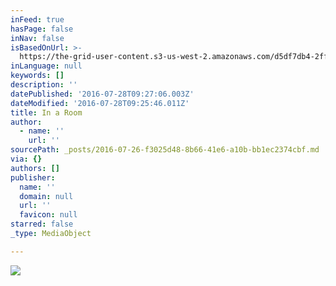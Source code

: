 ```yaml
---
inFeed: true
hasPage: false
inNav: false
isBasedOnUrl: >-
  https://the-grid-user-content.s3-us-west-2.amazonaws.com/d5df7db4-2ff9-49f3-984c-b0d9f879c2aa.jpg
inLanguage: null
keywords: []
description: ''
datePublished: '2016-07-28T09:27:06.003Z'
dateModified: '2016-07-28T09:25:46.011Z'
title: In a Room
author:
  - name: ''
    url: ''
sourcePath: _posts/2016-07-26-f3025d48-8b66-41e6-a10b-bb1ec2374cbf.md
via: {}
authors: []
publisher:
  name: ''
  domain: null
  url: ''
  favicon: null
starred: false
_type: MediaObject

---
```

![](https://imgflo.herokuapp.com/graph/vahj1ThiexotieMo/f9fa014ac66973ababdf2fdafb50d71c/croprotate.jpg?cropheight=4032&cropwidth=3024&degrees=-90&input=https%3A%2F%2Fthe-grid-user-content.s3-us-west-2.amazonaws.com%2Fd5df7db4-2ff9-49f3-984c-b0d9f879c2aa.jpg&x=0&y=0)
